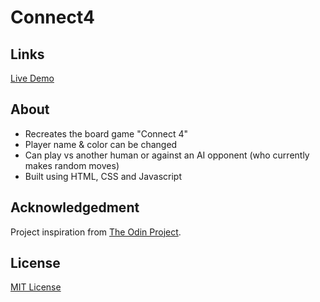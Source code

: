 # Connect4

## Links

[Live Demo](https://spykernz.github.io/odin-connect4/)

## About

- Recreates the board game "Connect 4"
- Player name & color can be changed
- Can play vs another human or against an AI opponent (who currently makes random moves)
- Built using HTML, CSS and Javascript

## Acknowledgedment

Project inspiration from [The Odin Project](https://www.theodinproject.com).

## License

[MIT License](https://opensource.org/licenses/MIT)
